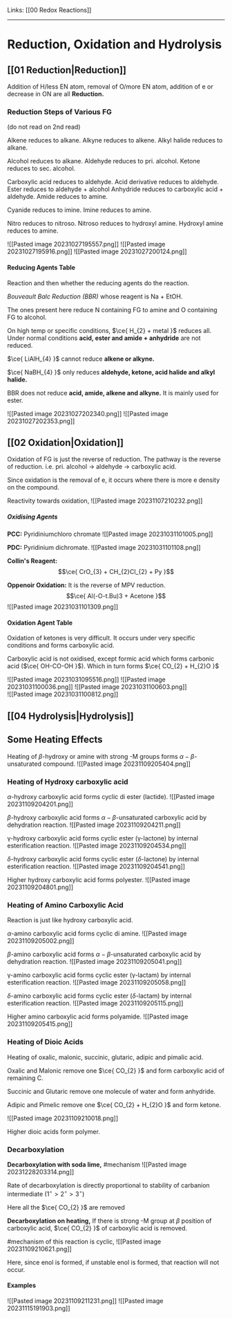 Links: [[00 Redox Reactions]]
___
# Reduction, Oxidation and Hydrolysis
## [[01 Reduction|Reduction]]
Addition of H/less EN atom, removal of O/more EN atom, addition of e or decrease in ON are all **Reduction.**

### Reduction Steps of Various FG
(do not read on 2nd read)

Alkene reduces to alkane.
Alkyne reduces to alkene. 
Alkyl halide reduces to alkane.

Alcohol reduces to alkane. 
Aldehyde reduces to pri. alcohol.
Ketone reduces to sec. alcohol.

Carboxylic acid reduces to aldehyde.
Acid derivative reduces to aldehyde. 
Ester reduces to aldehyde + alcohol
Anhydride reduces to carboxylic acid + aldehyde.
Amide reduces to amine. 

Cyanide reduces to imine. 
Imine reduces to amine.

Nitro reduces to nitroso.
Nitroso reduces to hydroxyl amine.
Hydroxyl amine reduces to amine. 


![[Pasted image 20231027195557.png]]
![[Pasted image 20231027195916.png]]
![[Pasted image 20231027200124.png]]

#### Reducing Agents Table
Reaction and then whether the reducing agents do the reaction.

*Bouveault Balc Reduction (BBR)* whose reagent is Na + EtOH.

The ones present here reduce N containing FG to amine and O containing FG to alcohol.

On high temp or specific conditions, $\ce{ H_{2} + metal }$ reduces all. Under normal conditions **acid, ester and amide + anhydride** are not reduced.

$\ce{ LiAlH_{4} }$ cannot reduce **alkene or alkyne.** 

$\ce{ NaBH_{4} }$ only reduces **aldehyde, ketone, acid halide and alkyl halide.** 

BBR does not reduce **acid, amide, alkene and alkyne.** It is mainly used for ester. 

![[Pasted image 20231027202340.png]]
![[Pasted image 20231027202353.png]]

## [[02 Oxidation|Oxidation]] 

Oxidation of FG is just the reverse of reduction. The pathway is the reverse of reduction. 
i.e. pri. alcohol -> aldehyde -> carboxylic acid. 

Since oxidation is the removal of e, it occurs where there is more e density on the compound.

Reactivity towards oxidation,
![[Pasted image 20231107210232.png]]

##### Oxidising Agents 
**PCC:** Pyridiniumchloro chromate
![[Pasted image 20231031101005.png]]

**PDC:** Pyridinium dichromate.
![[Pasted image 20231031101108.png]]

**Collin's Reagent:** 
$$\ce{ CrO_{3} + CH_{2}Cl_{2} + Py }$$

**Oppenoir Oxidation:** It is the reverse of MPV reduction. 
$$\ce{ Al(-O-t.Bu)3 + Acetone }$$
![[Pasted image 20231031101309.png]]

#### Oxidation Agent Table 
Oxidation of ketones is very difficult.  It occurs under very specific conditions and forms carboxylic acid.

Carboxylic acid is not oxidised, except formic acid which forms carbonic acid ($\ce{ OH-CO-OH }$). Which in turn forms $\ce{ CO_{2} + H_{2}O }$

![[Pasted image 20231031095516.png]]
![[Pasted image 20231031100036.png]]
![[Pasted image 20231031100603.png]]  
![[Pasted image 20231031100812.png]]

## [[04 Hydrolysis|Hydrolysis]]

## Some Heating Effects 
Heating of $\beta$-hydroxy or amine with strong -M groups forms $\alpha-\beta$-unsaturated compound. 
![[Pasted image 20231109205404.png]]


### Heating of Hydroxy carboxylic acid 
$\alpha$-hydroxy carboxylic acid forms cyclic di ester (lactide).
![[Pasted image 20231109204201.png]]

$\beta$-hydroxy carboxylic acid forms $\alpha-\beta$-unsaturated carboxylic acid by dehydration reaction. 
![[Pasted image 20231109204211.png]]

$\upgamma$-hydroxy carboxylic acid forms cyclic ester ($\upgamma$-lactone) by internal esterification reaction. 
![[Pasted image 20231109204534.png]]

$\delta$-hydroxy carboxylic acid forms cyclic ester ($\delta$-lactone) by internal esterification reaction. 
![[Pasted image 20231109204541.png]]

Higher hydroxy carboxylic acid forms polyester. 
![[Pasted image 20231109204801.png]]

### Heating of Amino Carboxylic Acid 
Reaction is just like hydroxy carboxylic acid.

$\alpha$-amino carboxylic acid forms cyclic di amine.
![[Pasted image 20231109205002.png]]

$\beta$-amino carboxylic acid forms $\alpha-\beta$-unsaturated carboxylic acid by dehydration reaction. 
![[Pasted image 20231109205041.png]]

$\upgamma$-amino carboxylic acid forms cyclic ester ($\upgamma$-lactam) by internal esterification reaction. 
![[Pasted image 20231109205058.png]]

$\delta$-amino carboxylic acid forms cyclic ester ($\delta$-lactam) by internal esterification reaction. 
![[Pasted image 20231109205115.png]]

Higher amino carboxylic acid forms polyamide.
![[Pasted image 20231109205415.png]]

### Heating of Dioic Acids
Heating of oxalic, malonic, succinic, glutaric, adipic and pimalic acid.


Oxalic and Malonic remove one $\ce{ CO_{2} }$ and form carboxylic acid of remaining C.

Succinic and Glutaric remove one molecule of water and form anhydride. 

Adipic and Pimelic remove one $\ce{ CO_{2} + H_{2}O }$ and form ketone. 

![[Pasted image 20231109210018.png]]

Higher dioic acids form polymer. 

### Decarboxylation
**Decarboxylation with soda lime,**
#mechanism 
![[Pasted image 20231228203314.png]]

Rate of decarboxylation is directly proportional to stability of carbanion intermediate ($1^{\circ} > 2^{\circ} > 3^{\circ}$)

Here all the $\ce{ CO_{2} }$ are removed

**Decarboxylation on heating,**
If there is strong -M group at $\beta$ position of carboxylic acid, $\ce{ CO_{2} }$ of carboxylic acid is removed. 

#mechanism of this reaction is cyclic,
![[Pasted image 20231109210621.png]]

Here, since enol is formed, if unstable enol is formed, that reaction will not occur. 

#### Examples 
![[Pasted image 20231109211231.png]]
![[Pasted image 20231115191903.png]]
